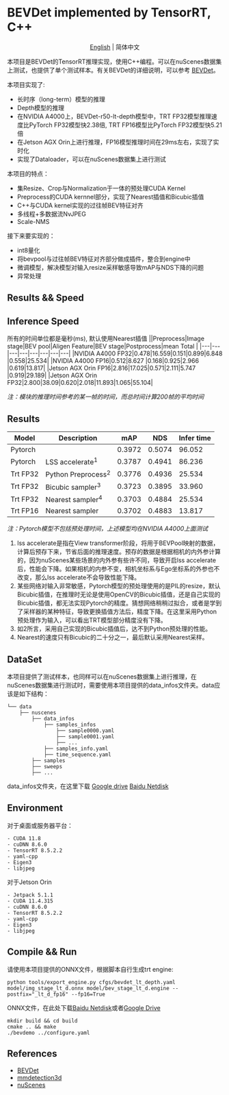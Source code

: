 # BEVDet implemented by TensorRT, C++

<div align="center">

[English](README.md) | 简体中文

</div>

本项目是BEVDet的TensorRT推理实现，使用C++编程。可以在nuScenes数据集上测试，也提供了单个测试样本。有关BEVDet的详细说明，可以参考 [BEVDet](https://github.com/HuangJunJie2017/BEVDet)。

本项目实现了:
- 长时序（long-term）模型的推理
- Depth模型的推理
- 在NVIDIA A4000上，BEVDet-r50-lt-depth模型中，TRT FP32模型推理速度比PyTorch FP32模型快2.38倍, TRT FP16模型比PyTorch FP32模型快5.21倍
- 在Jetson AGX Orin上进行推理，FP16模型推理时间在29ms左右，实现了实时化
- 实现了Dataloader，可以在nuScenes数据集上进行测试

本项目的特点：
- 集Resize、Crop与Normalization于一体的预处理CUDA Kernel
- Preprocess的CUDA kernnel部分，实现了Nearest插值和Bicubic插值
- C++与CUDA kernel实现的过往帧BEV特征对齐
- 多线程+多数据流NvJPEG
- Scale-NMS

接下来要实现的：
- int8量化
- 将bevpool与过往帧BEV特征对齐部分做成插件，整合到engine中
- 微调模型，解决模型对输入resize采样敏感导致mAP与NDS下降的问题
- 异常处理

## Results && Speed
## Inference Speed
 所有的时间单位都是毫秒(ms), 默认使用Nearest插值
||Preprocess|Image stage|BEV pool|Aligen Feature|BEV stage|Postprocess|mean Total | 
|---|---|---|---|---|---|---|---|
|NVIDIA A4000 FP32|0.478|16.559|0.151|0.899|6.848 |0.558|25.534|
|NVIDIA A4000 FP16|0.512|8.627 |0.168|0.925|2.966 |0.619|13.817|
|Jetson AGX Orin  FP16|2.816|17.025|0.571|2.111|5.747 |0.919|29.189|
|Jetson AGX Orin  FP32|2.800|38.09|0.620|2.018|11.893|1.065|55.104|

*注：模块的推理时间参考的某一帧的时间，而总时间计算200帧的平均时间*

## Results
|Model   |Description       |mAP   |NDS    |Infer time|
|---     |---               |---   |---    |---       |
|Pytorch |                  |0.3972|0.5074|96.052|
|Pytorch |LSS accelerate$^1$   |0.3787|0.4941|86.236|
|Trt FP32|Python Preprocess$^2$|0.3776|0.4936|25.534|
|Trt FP32|Bicubic sampler$^3$  |0.3723|0.3895|33.960|
|Trt FP32|Nearest sampler$^4$  |0.3703|0.4884|25.534|
|Trt FP16|Nearest sampler   |0.3702|0.4883|13.817|

*注：Pytorch模型不包括预处理时间，上述模型均在NVIDIA A4000上面测试*
1. lss accelerate是指在View transformer阶段，将用于BEVPool映射的数据，计算后预存下来，节省后面的推理速度。预存的数据是根据相机的内外参计算的，因为nuScenes某些场景的内外参有些许不同，导致开启lss accelerate后，性能会下降。如果相机的内参不变，相机坐标系与Ego坐标系的外参也不改变，那么lss accelerate不会导致性能下降。
2. 某些网络对输入非常敏感，Pytorch模型的预处理使用的是PIL的resize，默认Bicubic插值，在推理时无论是使用OpenCV的Bicubic插值，还是自己实现的Bicubic插值，都无法实现Pytorch的精度。猜想网络稍稍过拟合，或者是学到了采样器的某种特征，导致更换插值方法后，精度下降。在这里采用Python预处理作为输入，可以看出TRT模型部分精度没有下降。
3. 如2所言，采用自己实现的Bicubic插值后，达不到Python预处理的性能。
4. Nearest的速度只有Bicubic的二十分之一，最后默认采用Nearest采样。



## DataSet
本项目提供了测试样本，也同样可以在nuScenes数据集上进行推理，在nuScenes数据集进行测试时，需要使用本项目提供的data_infos文件夹。data应该是如下结构：

    └── data
        ├── nuscenes
            ├── data_infos
                ├── samples_infos
                    ├── sample0000.yaml
                    ├── sample0001.yaml
                    ├── ...
                ├── samples_info.yaml
                ├── time_sequence.yaml
            ├── samples
            ├── sweeps
            ├── ...
data_infos文件夹，在这里下载 [Google drive](https://drive.google.com/file/d/1RkjzvDJH4ZapYpeGZerQ6YZyervgE1UK/view?usp=drive_link) [Baidu Netdisk](https://pan.baidu.com/s/1TyPoP6OPbkvD9xDRE36qxw?pwd=pa1v)

## Environment
对于桌面或服务器平台：

    - CUDA 11.8
    - cuDNN 8.6.0
    - TensorRT 8.5.2.2
    - yaml-cpp
    - Eigen3
    - libjpeg
  
对于Jetson Orin

    - Jetpack 5.1.1
    - CUDA 11.4.315
    - cuDNN 8.6.0
    - TensorRT 8.5.2.2
    - yaml-cpp
    - Eigen3
    - libjpeg
  
## Compile && Run
请使用本项目提供的ONNX文件，根据脚本自行生成trt engine:
```shell
python tools/export_engine.py cfgs/bevdet_lt_depth.yaml model/img_stage_lt_d.onnx model/bev_stage_lt_d.engine --postfix="_lt_d_fp16" --fp16=True
```
ONNX文件，在此处下载[Baidu Netdisk](https://pan.baidu.com/s/1zkfNdFNilkq4FikMCet5PQ?pwd=bp3z)或者[Google Drive](https://drive.google.com/drive/folders/1jSGT0PhKOmW3fibp6fvlJ7EY6mIBVv6i?usp=drive_link)

```shell
mkdir build && cd build
cmake .. && make
./bevdemo ../configure.yaml
```


## References
- [BEVDet](https://github.com/HuangJunJie2017/BEVDet)
- [mmdetection3d](https://github.com/open-mmlab/mmdetection3d)
- [nuScenes](https://www.nuscenes.org/)

